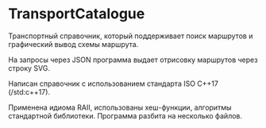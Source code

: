 # TransportCatalogue
Транспортный справочник, который поддерживает поиск маршрутов и графический вывод схемы маршрута.

На запросы через JSON программа выдает отрисовку маршрутов через строку SVG.

Написан справочник с использованием стандарта ISO C++17 (/std:c++17).

Применена идиома RAII, использованы хеш-функции, алгоритмы стандартной библиотеки. Программа разбита на несколько файлов. 

